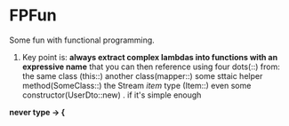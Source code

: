 # FPFun
Some fun with functional programming.

1. Key point is: <b>always extract complex lambdas into functions with an expressive name</b> that you can then reference using 
four dots(::) from:
  the same class (this::)
  another class(mapper::)
  some sttaic helper method(SomeClass::)
  the Stream *item* type (Item::)
  even some constructor(UserDto::new) . if it's simple enough
  
  <b>never type -> {</b>
